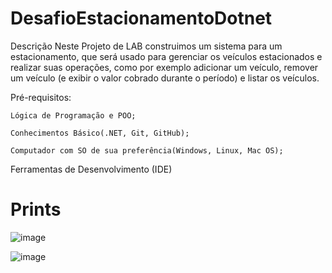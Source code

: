 # DesafioEstacionamentoDotnet

Descrição
Neste Projeto de LAB construimos um sistema para um estacionamento, que será usado para gerenciar os veículos estacionados e realizar suas operações, como por exemplo adicionar um veículo, remover um veículo (e exibir o valor cobrado durante o período) e listar os veículos.
 

Pré-requisitos:

    Lógica de Programação e POO;

    Conhecimentos Básico(.NET, Git, GitHub);

    Computador com SO de sua preferência(Windows, Linux, Mac OS);

Ferramentas de Desenvolvimento (IDE)

# Prints
![image](https://user-images.githubusercontent.com/97065934/193587296-35713909-cdb5-4698-aed1-250106d4dd1f.png)

![image](https://user-images.githubusercontent.com/97065934/193587622-80a8a79e-74b5-4608-b7eb-344dd338d165.png)
